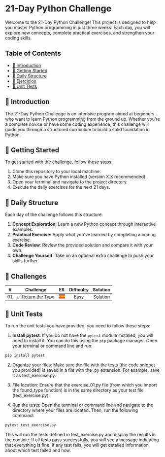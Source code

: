 # 21-Day Python Challenge

Welcome to the 21-Day Python Challenge! This project is designed to help you master Python programming in just three weeks. Each day, you will explore new concepts, complete practical exercises, and strengthen your coding skills.

## Table of Contents

- [📖 Introduction](#-introduction)
- [🚀 Getting Started](#-getting-started)
- [📅 Daily Structure](#-daily-structure)
- [💪 Ejercicios](#-challenges)
- [🧪 Unit Tests](#-unit-tests)

## 📖 Introduction

The 21-Day Python Challenge is an intensive program aimed at beginners who want to learn Python programming from the ground up. Whether you're a complete novice or have some coding experience, this challenge will guide you through a structured curriculum to build a solid foundation in Python.

## 🚀 Getting Started

To get started with the challenge, follow these steps:

1. Clone this repository to your local machine.
2. Make sure you have Python installed (version X.X recommended).
3. Open your terminal and navigate to the project directory.
4. Execute the daily exercises for the next 21 days.

## 📅 Daily Structure

Each day of the challenge follows this structure:

1. **Concept Exploration**: Learn a new Python concept through interactive examples.
2. **Practical Exercise**: Apply what you've learned by completing a coding exercise.
3. **Code Review**: Review the provided solution and compare it with your own.
4. **Challenge Yourself**: Take on an optional extra challenge to push your skills further.

## 💪 Challenges

|  #  |                                       Challenge                        |  ES  | Difficulty |               Solution                  |
| :-: | :--------------------------------------------------------------------: | :--: | :--------: | :-------------------------------------: |
| 01  | [✅ Return the Type](./day_01/README.md) | [![Español](./assets/flag_es.png)](./day_01/README.es.md) | Easy  | [Solution](./day_01/exercise_01.py) |

## 🧪 Unit Tests

To run the unit tests you have provided, you need to follow these steps:

1. **Install pytest**: If you do not have the `pytest` module installed, you will need to install it. You can do this using the `pip` package manager. Open your terminal or command line and run:

```bash
pip install pytest
```

2. Organize your files: Make sure the file with the tests (the code snippet you provided) is saved in a file with the .py extension. For example, save it as test_exercise.py.

3. File location: Ensure that the exercise_01.py file (from which you import the found_type function) is in the same directory as your test file (test_exercise.py).

4. Run the tests: Open the terminal or command line and navigate to the directory where your files are located. Then, run the following command:

```bash
pytest test_exercise.py
```

This will run the tests defined in test_exercise.py and display the results in the console. If all tests pass successfully, you will see a message indicating that everything is fine. If any test fails, you will get detailed information about which test failed and how.
